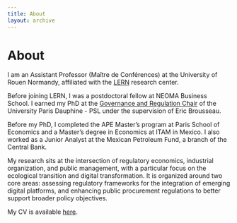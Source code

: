 ```yaml
---
title: About
layout: archive
---
```


<h1>About</h1>

<p>I am an Assistant Professor (Maître de Conférences) at the University of Rouen Normandy, affiliated with the <a href=\"https://lern.univ-rouen.fr/" title=\"LERN\">LERN</a> research center.<p>
<p>Before joining LERN, I was a postdoctoral fellow at NEOMA Business School. I earned my PhD at the <a href=\"https://chairgovreg.fondation-dauphine.fr/" title=\"GovReg\">Governance and Regulation Chair</a> of the University Paris Dauphine - PSL under the supervision of Eric Brousseau.<p>
<p>Before my PhD, I completed the APE Master’s program at Paris School of Economics and a Master’s degree in Economics at ITAM in Mexico. I also worked as a Junior Analyst at the Mexican Petroleum Fund, a branch of the Central Bank.<p>
<p>My research sits at the intersection of regulatory economics, industrial organization, and public management, with a particular focus on the ecological transition and digital transformation. It is organized around two core areas: assessing regulatory frameworks for the integration of emerging digital platforms, and enhancing public procurement regulations to better support broader policy objectives.<p>
<p>My CV is available <a href="assets/CV_IsacO.pdf" title="CV">here</a>.</p>



